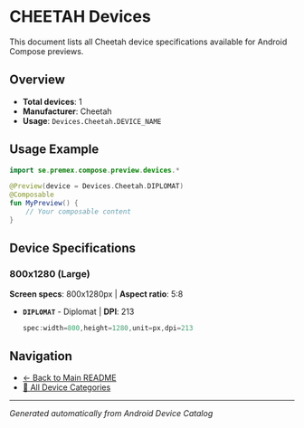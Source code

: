 # CHEETAH Devices

This document lists all Cheetah device specifications available for Android Compose previews.

## Overview

- **Total devices**: 1
- **Manufacturer**: Cheetah
- **Usage**: `Devices.Cheetah.DEVICE_NAME`

## Usage Example

```kotlin
import se.premex.compose.preview.devices.*

@Preview(device = Devices.Cheetah.DIPLOMAT)
@Composable
fun MyPreview() {
    // Your composable content
}
```

## Device Specifications

### 800x1280 (Large)

**Screen specs**: 800x1280px | **Aspect ratio**: 5:8

- **`DIPLOMAT`** - Diplomat | **DPI**: 213
  ```kotlin
  spec:width=800,height=1280,unit=px,dpi=213
  ```

## Navigation

- [← Back to Main README](../../README.md)
- [📱 All Device Categories](../README.md)

---
*Generated automatically from Android Device Catalog*
